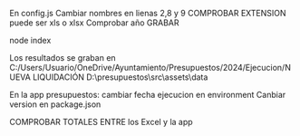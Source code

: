 En config.js
Cambiar nombres en lienas 2,8 y 9
COMPROBAR EXTENSION puede ser xls o xlsx
Comprobar año
GRABAR

node index

Los resultados se graban en 
C:/Users/Usuario/OneDrive/Ayuntamiento/Presupuestos/2024/Ejecucion/NUEVA LIQUIDACIÓN
D:\presupuestos\src\assets\data


En la app presupuestos:
  cambiar fecha ejecucion en environment
  Canbiar version en package.json 

COMPROBAR TOTALES ENTRE los Excel y la app

